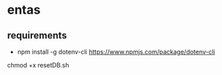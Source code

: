 # entas

## requirements
- npm install -g dotenv-cli https://www.npmjs.com/package/dotenv-cli

chmod +x resetDB.sh
